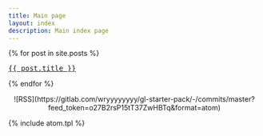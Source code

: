 ```yaml
---
title: Main page
layout: index
description: Main index page
---
```


{% for post in site.posts %}
<pre><a href="{{ post.url | prepend: site.baseurl }}">{{ post.title }}</a></pre>
{% endfor %}

<center>
![RSS](https://gitlab.com/wryyyyyyyy/gl-starter-pack/-/commits/master?feed_token=o27B2rsP15tT37ZwHBTq&format=atom)
</center>

{% include atom.tpl %}
